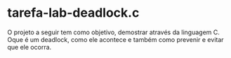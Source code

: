 # tarefa-lab-deadlock.c

O projeto a seguir tem como objetivo, demostrar através da linguagem C. Oque é um deadlock, como ele acontece e também como prevenir e evitar que ele ocorra. 
